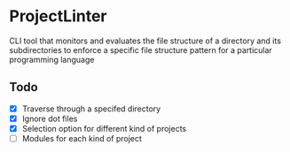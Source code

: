 # ProjectLinter

CLI tool that monitors and evaluates the file structure of a directory and its
subdirectories to enforce a specific file structure pattern for a particular
programming language

## Todo

- [x] Traverse through a specifed directory
- [x] Ignore dot files
- [x] Selection option for different kind of projects
- [ ] Modules for each kind of project
